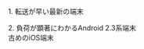 <div id="centerWrapper">
<div id="centerBox">
<p>1. 転送が早い最新の端末</p>
<p>2. 負荷が顕著にわかるAndroid 2.3系端末<br>古めのiOS端末</p>
</div>
</div>
